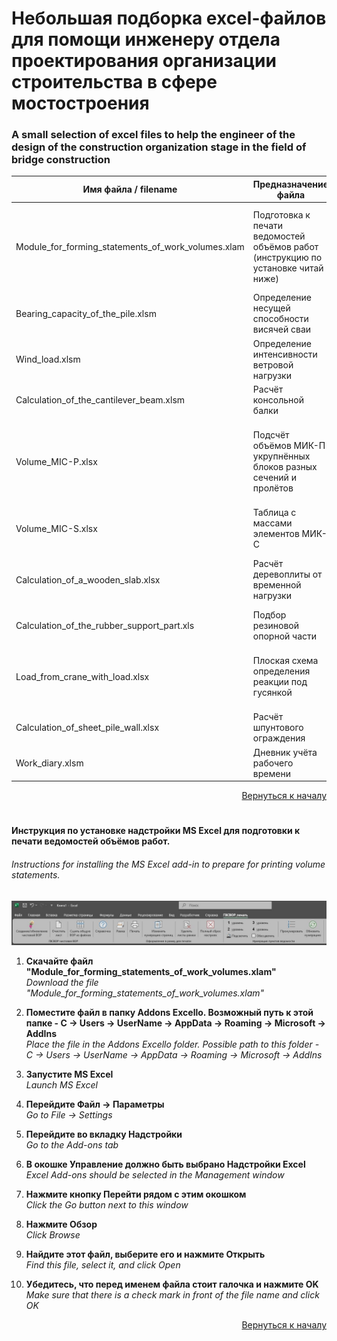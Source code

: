 <a name="Start-point"></a>
# Небольшая подборка excel-файлов для помощи инженеру отдела проектирования организации строительства в сфере мостостроения
### A small selection of excel files to help the engineer of the design of the construction organization stage in the field of bridge construction


|Имя файла / filename|Предназначение файла|Purpose of the file|
|-|-|-|
|Module_for_forming_statements_of_work_volumes.xlam|Подготовка к печати ведомостей объёмов работ (инструкцию по установке читай ниже)|Preparation for printing of work volume statements (read the installation instructions below)|
|Bearing_capacity_of_the_pile.xlsm|Определение несущей способности висячей сваи|Determination of the bearing capacity of a hanging pile|
|Wind_load.xlsm|Определение интенсивности ветровой нагрузки|Determination of wind load intensity|
|Calculation_of_the_cantilever_beam.xlsm|Расчёт консольной балки|Calculation of the cantilever beam|
|Volume_MIC-P.xlsx|Подсчёт объёмов МИК-П укрупнённых блоков разных сечений и пролётов|Calculation of MIC-P volumes of enlarged blocks of different sections and spans|
|Volume_MIC-S.xlsx|Таблица с массами элементов МИК-С|A table with the masses of MIC-S elements|
|Calculation_of_a_wooden_slab.xlsx|Расчёт деревоплиты от временной нагрузки|Calculation of a wooden slab from a temporary load|
|Calculation_of_the_rubber_support_part.xls|Подбор резиновой опорной части|Selection of the rubber support part|
|Load_from_crane_with_load.xlsx|Плоская схема определения реакции под гусянкой|A flat circuit for determining the reaction under the track|
|Calculation_of_sheet_pile_wall.xlsx|Расчёт шпунтового ограждения|Calculation of sheet pile fencing|
|Work_diary.xlsm|Дневник учёта рабочего времени|Working time accounting diary|

<p align="right"><a href="#Start-point">Вернуться к началу</a></p>


#
#### Инструкция по установке надстройки MS Excel для подготовки к печати ведомостей объёмов работ.
###### Instructions for installing the MS Excel add-in to prepare for printing volume statements.

<img src="images/MenuBar.jpg" width="1000"/>


1. **Скачайте файл "Module_for_forming_statements_of_work_volumes.xlam"**<br>*Download the file "Module_for_forming_statements_of_work_volumes.xlam"*


2. **Поместите файл в папку Addons Excello. Возможный путь к этой папке - C -> Users -> UserName -> AppData -> Roaming -> Microsoft -> AddIns**<br>*Place the file in the Addons Excello folder. Possible path to this folder - C -> Users -> UserName -> AppData -> Roaming -> Microsoft -> AddIns*


3. **Запустите MS Excel**<br>*Launch MS Excel*


4. **Перейдите Файл -> Параметры**<br>*Go to File -> Settings*


5. **Перейдите во вкладку Надстройки**<br>*Go to the Add-ons tab*


6. **В окошке Управление должно быть выбрано Надстройки Excel**<br>*Excel Add-ons should be selected in the Management window*


7. **Нажмите кнопку Перейти рядом с этим окошком**<br>*Click the Go button next to this window*


8. **Нажмите Обзор**<br>*Click Browse*


9. **Найдите этот файл, выберите его и нажмите Открыть**<br>*Find this file, select it, and click Open*


10. **Убедитесь, что перед именем файла стоит галочка и нажмите OK**<br>*Make sure that there is a check mark in front of the file name and click OK*

<p align="right"><a href="#Start-point">Вернуться к началу</a></p>
